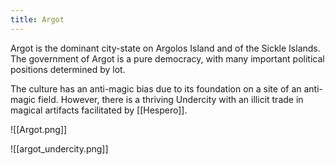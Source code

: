 ```yaml
---
title: Argot
---
```


Argot is the dominant city-state on Argolos Island and of the Sickle Islands. The government of Argot is a pure democracy, with many important political positions determined by lot. 

The culture has an anti-magic bias due to its foundation on a site of an anti-magic field. However, there is a thriving Undercity with an illicit trade in magical artifacts facilitated by [[Hespero]].

![[Argot.png]]

![[argot_undercity.png]]